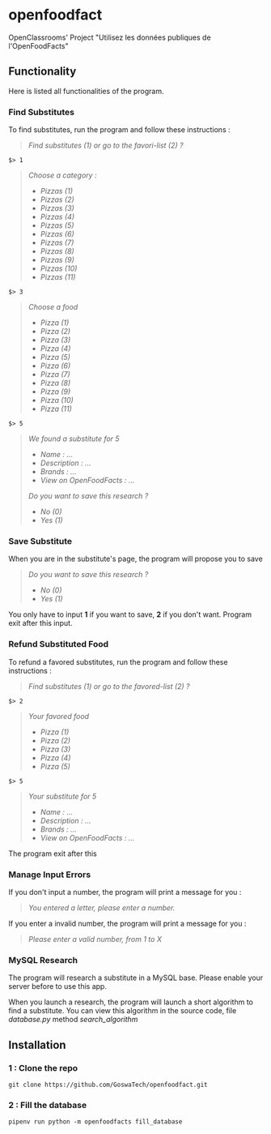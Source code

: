 # openfoodfact
OpenClassrooms' Project "Utilisez les données publiques de l'OpenFoodFacts"

## Functionality
Here is listed all functionalities of the program.

### Find Substitutes
To find substitutes, run the program and follow these instructions :

> *Find substitutes (1) or go to the favori-list (2) ?*

`$> 1`

> *Choose a category :*
>
> - *Pizzas (1)*
> - *Pizzas (2)*
> - *Pizzas (3)*
> - *Pizzas (4)*
> - *Pizzas (5)*
> - *Pizzas (6)*
> - *Pizzas (7)*
> - *Pizzas (8)*
> - *Pizzas (9)*
> - *Pizzas (10)*
> - *Pizzas (11)*

`$> 3`

> *Choose a food*
>
> - *Pizza (1)*
> - *Pizza (2)*
> - *Pizza (3)*
> - *Pizza (4)*
> - *Pizza (5)*
> - *Pizza (6)*
> - *Pizza (7)*
> - *Pizza (8)*
> - *Pizza (9)*
> - *Pizza (10)*
> - *Pizza (11)*

`$> 5`

> *We found a substitute for 5*
>
> - *Name : ...*
> - *Description : ...*
> - *Brands : ...*
> - *View on OpenFoodFacts : ...*
>
> *Do you want to save this research ?*
> - *No (0)*
> - *Yes (1)*

### Save Substitute

When you are in the substitute's page, the program will propose you to save

> *Do you want to save this research ?*
> - *No (0)*
> - *Yes (1)*

You only have to input **1** if you want to save, **2** if you don't want.
Program exit after this input.

### Refund Substituted Food
To refund a favored substitutes, run the program and follow these instructions :

> *Find substitutes (1) or go to the favored-list (2) ?*

`$> 2`

> *Your favored food*
>
> - *Pizza (1)*
> - *Pizza (2)*
> - *Pizza (3)*
> - *Pizza (4)*
> - *Pizza (5)*

`$> 5`

> *Your substitute for 5*
>
> - *Name : ...*
> - *Description : ...*
> - *Brands : ...*
> - *View on OpenFoodFacts : ...*

The program exit after this

### Manage Input Errors

If you don't input a number, the program will print a message for you :
> *You entered a letter, please enter a number.*

If you enter a invalid number, the program will print a message for you :
> *Please enter a valid number, from 1 to X*

### MySQL Research

The program will research a substitute in a MySQL base. Please enable your
server before to use this app.

When you launch a research, the program will launch a short algorithm to find a
substitute. You can view this algorithm in the source code, file *database.py*
method *search_algorithm*

## Installation

### 1 : Clone the repo

`git clone https://github.com/GoswaTech/openfoodfact.git`

### 2 : Fill the database

`pipenv run python -m openfoodfacts fill_database`
